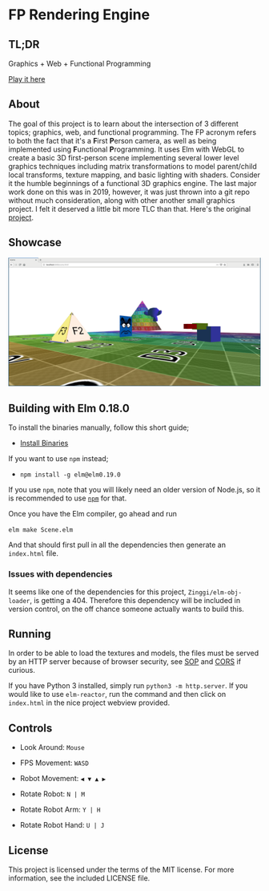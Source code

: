 # FP Rendering Engine

## TL;DR
Graphics + Web + Functional Programming

[Play it here](https://ferano.io/3d-fp/)

## About

The goal of this project is to learn about the intersection of 3 different
topics; graphics, web, and functional programming. The FP acronym refers to both
the fact that it's a **F**irst **P**erson camera, as well as being implemented using
**F**unctional **P**rogramming. It uses Elm with WebGL to create a basic 3D first-person
scene implementing several lower level graphics techniques including matrix
transformations to model parent/child local transforms, texture mapping, and
basic lighting with shaders. Consider it the humble beginnings of a functional
3D graphics engine. The last major work done on this was in 2019, however, it
was just thrown into a git repo without much consideration, along with other
another small graphics project. I felt it deserved a little bit more TLC than
that. Here's the original
[project](https://github.com/JosephFerano/elm-graphics).

## Showcase

!["FPS Scene"](screenshots/elm-fps.png)


## Building with Elm 0.18.0

To install the binaries manually, follow this short guide;
- [Install Binaries](https://sirfitz.medium.com/install-elm-0-18-0-in-2021-3f64ce298801)

If you want to use `npm` instead;
- `npm install -g elm@elm0.19.0`

If you use `npm`, note that you will likely need an older version of Node.js, so
it is recommended to use [`npm`](https://github.com/nvm-sh/nvm) for that.

Once you have the Elm compiler, go ahead and run

```elm make Scene.elm```

And that should first pull in all the dependencies then generate an `index.html` file.

### Issues with dependencies

It seems like one of the dependencies for this project, `Zinggi/elm-obj-loader`,
is getting a 404. Therefore this dependency will be included in version control,
on the off chance someone actually wants to build this.

## Running

In order to be able to load the textures and models, the files must be served
by an HTTP server because of browser security, see
[SOP](https://developer.mozilla.org/en-US/docs/Web/Security/Same-origin_policy)
and [CORS](https://developer.mozilla.org/en-US/docs/Glossary/CORS) if curious.

If you have Python 3 installed, simply run `python3 -m http.server`. If you
would like to use `elm-reactor`, run the command and then click on `index.html`
in the nice project webview provided.

## Controls

- Look Around: `Mouse`

- FPS Movement: `WASD`

- Robot Movement: `◀ ▼ ▲ ▶`

- Rotate Robot: `N | M`

- Rotate Robot Arm: `Y | H`

- Rotate Robot Hand: `U | J`


## License

This project is licensed under the terms of the MIT license. For more
information, see the included LICENSE file.


